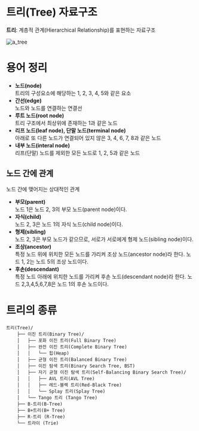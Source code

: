 # 트리(Tree) 자료구조
**트리**: 계층적 관계(Hierarchical Relationship)를 표현하는 자료구조

![a_tree](https://github.com/kk2415/foundations/assets/79124915/1a5f6cd6-a8ac-48e4-9d94-69962932f5ce)

# 용어 정리
+ **노드(node)**  
트리의 구성요소에 해당하는 1, 2, 3, 4, 5와 같은 요소 
+ **간선(edge)**  
노드와 노드를 연결하는 연결선 
+ **루트 노드(root node)**  
트리 구조에서 최상위에 존재하는 1과 같은 노드
+ **리프 노드(leaf node), 단말 노드(terminal node)**    
아래로 또 다른 노드가 연결되어 있지 않은 3, 4, 6, 7, 8과 같은 노드
+ **내부 노드(interal node)**  
리프(단말) 노드를 제외한 모든 노드로 1, 2, 5과 같은 노드

## 노드 간에 관계
노드 간에 맺어지는 상대적인 관계
+ **부모(parent)**  
노드 1은 노드 2, 3의 부모 노드(parent node)이다.
+ **자식(child)**  
노드 2, 3은 노드 1의 자식 노드(child node)이다.
+ **형제(sibling)**  
노드 2, 3은 부모 노드가 같으므로, 서로가 서로에게 형제 노드(sibling node)이다.
+ **조상(ancestor)**  
특정 노드 위에 위치한 모든 노드를 가리켜 조상 노드(ancestor node)라 한다. 노드 1, 2는 노드 5의 조상 노드이다.
+ **후손(descendant)**  
특정 노드 아래에 위치한 노드를 가리켜 후손 노드(descendant node)라 한다. 노드 2,3,4,5,6,7,8은 노드 1의 후손 노드이다.


# 트리의 종류

```
트리(Tree)/
    ├── 이진 트리(Binary Tree)/
    │   ├── 포화 이진 트리(Full Binary Tree)
    │   ├── 완전 이진 트리(Complete Binary Tree)
    │   │   └── 힙(Heap)
    │   ├── 균형 이진 트리(Balanced Binary Tree)
    │   ├── 이진 탐색 트리(Binary Search Tree, BST)
    │   ├── 자기 균형 이진 탐색 트리(Self-Balancing Binary Search Tree)/
    │   │   ├── AVL 트리(AVL Tree)
    │   │   ├── 레드-블랙 트리(Red-Black Tree)
    │   │   └── Splay 트리(Splay Tree)
    │   └── Tango 트리 (Tango Tree)
    ├── B-트리(B-Tree)
    ├── B+트리(B+ Tree)
    ├── R-트리 (R-Tree)
    └── 트라이 (Trie)
```